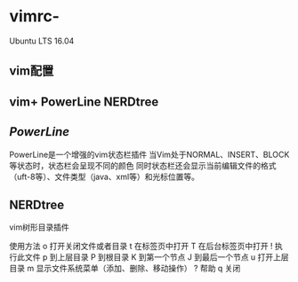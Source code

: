 # vimrc-
 Ubuntu LTS 16.04
## vim配置
## vim+ PowerLine NERDtree

## *PowerLine* 
PowerLine是一个增强的vim状态栏插件
 当Vim处于NORMAL、INSERT、BLOCK等状态时，状态栏会呈现不同的颜色
  同时状态栏还会显示当前编辑文件的格式（uft-8等）、文件类型（java、xml等）和光标位置等。

## **NERDtree**
 vim树形目录插件
  
  使用方法
  o 打开关闭文件或者目录
  t 在标签页中打开
  T 在后台标签页中打开
 ! 执行此文件
 p 到上层目录
 P 到根目录
 K 到第一个节点
 J 到最后一个节点
 u 打开上层目录
 m 显示文件系统菜单（添加、删除、移动操作）
 ? 帮助
 q 关闭

